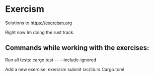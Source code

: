 # Exercism

Solutions to https://exercism.org

Right now Im doing the rust track.

## Commands while working with the exercises:

Run all tests: cargo test -- --include-ignored

Add a new exercise: exercism submit src/lib.rs Cargo.toml
